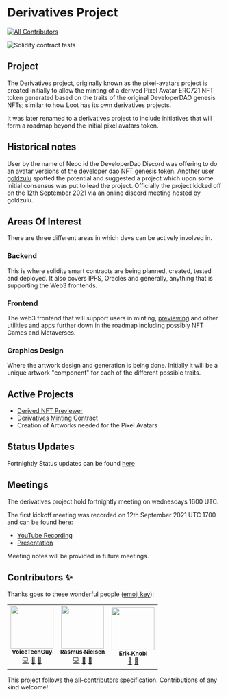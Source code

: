# Derivatives Project
<!-- ALL-CONTRIBUTORS-BADGE:START - Do not remove or modify this section -->
[![All Contributors](https://img.shields.io/badge/all_contributors-3-orange.svg?style=flat-square)](#contributors-)
<!-- ALL-CONTRIBUTORS-BADGE:END -->

![Solidity contract tests](https://github.com/Developer-DAO/pixel-avatars/actions/workflows/continuous-integration.yaml/badge.svg)

## Project
The Derivatives project, originally known as the pixel-avatars project is created initially to allow the minting of a derived Pixel Avatar ERC721 NFT token generated based on the traits of the original DeveloperDAO genesis NFTs; similar to how Loot has its own derivatives projects.

It was later renamed to a derivatives project to include initiatives that will form a roadmap beyond the initial pixel avatars token.

## Historical notes
User by the name of Neoc id the DeveloperDao Discord was offering to do an avatar versions of the developer dao NFT genesis token. Another user [goldzulu](https://github.com/goldzulu) spotted the potential and suggested a project which upon some initial consensus was put to lead the project. Officially the project kicked off on the 12th September 2021 via an online discord meeting hosted by goldzulu.

## Areas Of Interest
There are three different areas in which devs can be actively involved in.

### Backend
This is where solidity smart contracts are being planned, created, tested and deployed. It also covers IPFS, Oracles and generally, anything that is supporting the Web3 frontends.

### Frontend
The web3 frontend that will support users in minting, [previewing](./web-previewer/README.md) and other utilities and apps further down in the roadmap including possibly NFT Games and Metaverses.

### Graphics Design

Where the artwork design and generation is being done. Initially it will be a unique artwork "component" for each of the different possible traits.

## Active Projects

* [Derived NFT Previewer](./web-previewer/README.md)
* [Derivatives Minting Contract](https://rinkeby.etherscan.io/address/0x22ecf3563b6a5b3a61b341fc11183aecbe97e65a#code)
* Creation of Artworks needed for the Pixel Avatars

## Status Updates
Fortnightly Status updates can be found [here](./STATUS.md)

## Meetings
The derivatives project hold fortnightly meeting on wednesdays 1600 UTC.

The first kickoff meeting was recorded on 12th September 2021 UTC 1700 and can be found here:

* [YouTube Recording](https://youtu.be/EiGaJDYyfhw)
* [Presentation](https://prezi.com/view/qHW7XIO3JeHdKxhMAZrr/)

Meeting notes will be provided in future meetings.

## Contributors ✨

Thanks goes to these wonderful people ([emoji key](https://allcontributors.org/docs/en/emoji-key)):

<!-- ALL-CONTRIBUTORS-LIST:START - Do not remove or modify this section -->
<!-- prettier-ignore-start -->
<!-- markdownlint-disable -->
<table>
  <tr>
    <td align="center"><a href="http://bit.ly/voicetechguy"><img src="https://avatars.githubusercontent.com/u/64346879?v=4?s=100" width="100px;" alt=""/><br /><sub><b>VoiceTechGuy</b></sub></a><br /><a href="https://github.com/Developer-DAO/pixel-avatars/commits?author=goldzulu" title="Code">💻</a> <a href="#ideas-goldzulu" title="Ideas, Planning, & Feedback">🤔</a> <a href="#projectManagement-goldzulu" title="Project Management">📆</a></td>
    <td align="center"><a href="https://github.com/rasmuscnielsen"><img src="https://avatars.githubusercontent.com/u/8465957?v=4?s=100" width="100px;" alt=""/><br /><sub><b>Rasmus Nielsen</b></sub></a><br /><a href="https://github.com/Developer-DAO/pixel-avatars/commits?author=rasmuscnielsen" title="Code">💻</a> <a href="https://github.com/Developer-DAO/pixel-avatars/pulls?q=is%3Apr+reviewed-by%3Arasmuscnielsen" title="Reviewed Pull Requests">👀</a> <a href="#ideas-rasmuscnielsen" title="Ideas, Planning, & Feedback">🤔</a></td>
    <td align="center"><a href="https://github.com/eknobl"><img src="https://avatars.githubusercontent.com/u/51840990?v=4?s=100" width="100px;" alt=""/><br /><sub><b>Erik Knobl</b></sub></a><br /><a href="#design-eknobl" title="Design">🎨</a> <a href="#ideas-eknobl" title="Ideas, Planning, & Feedback">🤔</a></td>
  </tr>
</table>

<!-- markdownlint-restore -->
<!-- prettier-ignore-end -->

<!-- ALL-CONTRIBUTORS-LIST:END -->

This project follows the [all-contributors](https://github.com/all-contributors/all-contributors) specification. Contributions of any kind welcome!